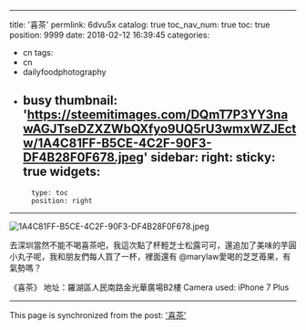 
---
title: '喜茶'
permlink: 6dvu5x
catalog: true
toc_nav_num: true
toc: true
position: 9999
date: 2018-02-12 16:39:45
categories:
- cn
tags:
- cn
- dailyfoodphotography
- busy
thumbnail: 'https://steemitimages.com/DQmT7P3YY3nawAGJTseDZXZWbQXfyo9UQ5rU3wmxWZJEctw/1A4C81FF-B5CE-4C2F-90F3-DF4B28F0F678.jpeg'
sidebar:
    right:
        sticky: true
widgets:
    -
        type: toc
        position: right
---


![1A4C81FF-B5CE-4C2F-90F3-DF4B28F0F678.jpeg](https://steemitimages.com/DQmT7P3YY3nawAGJTseDZXZWbQXfyo9UQ5rU3wmxWZJEctw/1A4C81FF-B5CE-4C2F-90F3-DF4B28F0F678.jpeg)

去深圳當然不能不喝喜茶吧，我這次點了杯輕芝士松露可可，還追加了美味的芋圓小丸子呢，我和朋友們每人買了一杯，裡面還有 @marylaw愛喝的芝芝苺果，有氣勢嗎？


《喜茶》
地址：羅湖區人民南路金光華廣場B2樓
Camera used: iPhone 7 Plus

- - -

This page is synchronized from the post: ['喜茶'](https://steemit.com/@htliao/6dvu5x)
